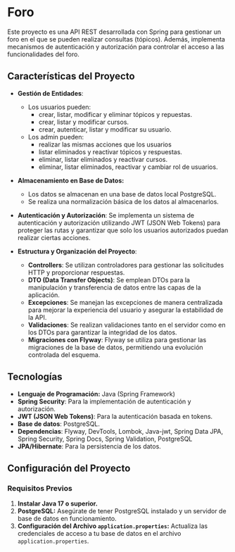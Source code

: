 # Foro

Este proyecto es una API REST desarrollada con Spring para gestionar un foro en el que se pueden realizar consultas (tópicos). Además, implementa mecanismos de autenticación y autorización para controlar el acceso a las funcionalidades del foro.

## Características del Proyecto

- **Gestión de Entidades**:
  - Los usuarios pueden:
      - crear, listar, modificar y eliminar tópicos y repuestas.
      - crear, listar y modificar cursos.
      - crear, autenticar, listar y modificar su usuario.
  - Los admin pueden:
      - realizar las mismas acciones que los usuarios
      - listar eliminados y reactivar tópicos y respuestas.
      - eliminar, listar eliminados y reactivar cursos.
      - eliminar, listar eliminados, reactivar y cambiar rol de usuarios.
                      
- **Almacenamiento en Base de Datos:**
  - Los datos se almacenan en una base de datos local PostgreSQL.
  - Se realiza una normalización básica de los datos al almacenarlos.
    
- **Autenticación y Autorización**: Se implementa un sistema de autenticación y autorización utilizando JWT (JSON Web Tokens) para proteger las rutas y garantizar que solo los usuarios autorizados puedan realizar ciertas acciones.
  
- **Estructura y Organización del Proyecto**:
  - **Controllers**: Se utilizan controladores para gestionar las solicitudes HTTP y proporcionar respuestas.
  - **DTO (Data Transfer Objects)**: Se emplean DTOs para la manipulación y transferencia de datos entre las capas de la aplicación.
  - **Excepciones**: Se manejan las excepciones de manera centralizada para mejorar la experiencia del usuario y asegurar la estabilidad de la API.
  - **Validaciones**: Se realizan validaciones tanto en el servidor como en los DTOs para garantizar la integridad de los datos.
  - **Migraciones con Flyway**: Flyway se utiliza para gestionar las migraciones de la base de datos, permitiendo una evolución controlada del esquema.

## Tecnologías

- **Lenguaje de Programación:** Java (Spring Framework)
- **Spring Security**: Para la implementación de autenticación y autorización.
- **JWT (JSON Web Tokens)**: Para la autenticación basada en tokens.
- **Base de datos**: PostgreSQL.
- **Dependencias**: Flyway, DevTools, Lombok, Java-jwt, Spring Data JPA, Spring Security, Spring Docs, Spring Validation, PostgreSQL 
- **JPA/Hibernate**: Para la persistencia de los datos.

## Configuración del Proyecto

### Requisitos Previos

1. **Instalar Java 17 o superior.**
2. **PostgreSQL:** Asegúrate de tener PostgreSQL instalado y un servidor de base de datos en funcionamiento.
3. **Configuración del Archivo `application.properties`:** Actualiza las credenciales de acceso a tu base de datos en el archivo `application.properties`.
